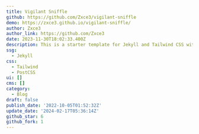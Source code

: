 ```yaml
---
title: Vigilant Sniffle
github: https://github.com/Zxce3/vigilant-sniffle
demo: https://zxce3.github.io/vigilant-sniffle/
author: Zxce3
author_link: https://github.com/Zxce3
date: 2023-11-30T18:02:33.400Z
description: This is a starter template for Jekyll and Tailwind CSS with Daisy UI.
ssg:
  - Jekyll
css:
  - Tailwind
  - PostCSS
ui: []
cms: []
category:
  - Blog
draft: false
publish_date: '2022-10-05T01:52:32Z'
update_date: '2024-02-17T05:36:14Z'
github_star: 6
github_fork: 1
---
```

